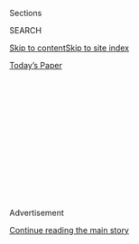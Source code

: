 <div id="app">

<div>

<div>

<div>

<div class="NYTAppHideMasthead css-1q2w90k e1suatyy0">

<div class="section css-ui9rw0 e1suatyy2">

<div class="css-eph4ug er09x8g0">

<div class="css-6n7j50">

</div>

<span class="css-1dv1kvn">Sections</span>

<div class="css-10488qs">

<span class="css-1dv1kvn">SEARCH</span>

</div>

[Skip to content](#site-content)[Skip to site
index](#site-index)

</div>

<div class="css-10698na e1huz5gh0">

</div>

</div>

<div id="masthead-bar-one" class="section hasLinks css-15hmgas e1csuq9d3">

<div class="css-uqyvli e1csuq9d0">

</div>

<div class="css-1uqjmks e1csuq9d1">

</div>

<div class="css-9e9ivx">

[](https://myaccount.nytimes3xbfgragh.onion/auth/login?response_type=cookie&client_id=vi)

</div>

<div class="css-1bvtpon e1csuq9d2">

[Today’s
Paper](https://www.nytimes3xbfgragh.onion/section/todayspaper)

</div>

</div>

</div>

</div>

<div data-aria-hidden="false">

<div id="site-content" data-role="main">

<div>

<div class="css-1aor85t" style="opacity:0.000000001;z-index:-1;visibility:hidden">

<div class="css-1hqnpie">

<div class="css-epjblv">

<span class="css-z6pdnw">When It Comes to a Trade War, China Takes the
Long
View</span>

</div>

<div class="css-k008qs">

<div class="css-1iwv8en">

<span class="css-18z7m18"></span>

<div>

<div>

</div>

</div>

</div>

<span class="css-1n6z4y">https://nyti.ms/2OQwdZd</span>

<div class="css-1705lsu">

<div class="css-4xjgmj">

<div class="css-4skfbu" data-role="toolbar" data-aria-label="Social Media Share buttons, Save button, and Comments Panel with current comment count" data-testid="share-tools">

  - 
  - 
  - 
  - 
    
    <div class="css-6n7j50">
    
    </div>

  - 

</div>

</div>

</div>

</div>

</div>

</div>

<div class="css-13pd83m">

</div>

<div id="top-wrapper" class="css-1sy8kpn">

<div id="top-slug" class="css-l9onyx">

Advertisement

</div>

[Continue reading the main
story](#after-top)

<div class="ad top-wrapper" style="text-align:center;height:100%;display:block;min-height:250px">

<div id="top" class="place-ad" data-position="top" data-size-key="top">

</div>

</div>

<div id="after-top">

</div>

</div>

<div id="sponsor-wrapper" class="css-1hyfx7x">

<div id="sponsor-slug" class="css-19vbshk">

Supported by

</div>

[Continue reading the main
story](#after-sponsor)

<div id="sponsor" class="ad sponsor-wrapper" style="text-align:center;height:100%;display:block">

</div>

<div id="after-sponsor">

</div>

</div>

[On
Money](/column/on-money "On Money")

<div class="css-1vkm6nb ehdk2mb0">

# When It Comes to a Trade War, China Takes the Long View

</div>

<div class="css-79elbk" data-testid="photoviewer-wrapper">

<div class="css-z3e15g" data-testid="photoviewer-wrapper-hidden">

</div>

<div class="css-1a48zt4 ehw59r15" data-testid="photoviewer-children">

![<span class="css-ach9cc e1z0qqy90" itemprop="copyrightHolder"><span class="css-1ly73wi e1tej78p0">Credit...</span><span><span>Illustration
by Andrew
Rae</span></span></span>](https://static01.graylady3jvrrxbe.onion/images/2018/08/12/magazine/12OnMoney_1/12OnMoney_1-articleLarge-v2.jpg?quality=75&auto=webp&disable=upscale)

</div>

</div>

<div class="css-xt80pu e12qa4dv0">

<div class="css-18e8msd">

<div class="css-vp77d3 epjyd6m0">

<div class="css-1baulvz">

By <span class="css-1baulvz last-byline" itemprop="name">Brook
Larmer</span>

</div>

</div>

  - Aug. 7,
    2018

  - 
    
    <div class="css-4xjgmj">
    
    <div class="css-d8bdto" data-role="toolbar" data-aria-label="Social Media Share buttons, Save button, and Comments Panel with current comment count" data-testid="share-tools">
    
      - 
      - 
      - 
      - 
        
        <div class="css-6n7j50">
        
        </div>
    
      - 
    
    </div>
    
    </div>

</div>

<div class="css-tk9fsr">

[阅读简体中文版](https://cn.nytimes3xbfgragh.onion/business/20180808/when-it-comes-to-a-trade-war-china-takes-the-long-view/ "Read in Simplified Chinese")[閱讀繁體中文版](https://cn.nytimes3xbfgragh.onion/business/20180808/when-it-comes-to-a-trade-war-china-takes-the-long-view/zh-hant/ "Read in Traditional Chinese")

</div>

</div>

<div class="section meteredContent css-1r7ky0e" name="articleBody" itemprop="articleBody">

<div class="css-1fanzo5 StoryBodyCompanionColumn">

<div class="css-53u6y8">

Ye Fangsu, a retired Shanghai schoolteacher, doesn’t need any lessons
about the dangers of trade wars. For nearly 60 years, she has lived in
the former French Concession, a leafy part of Shanghai whose name itself
carries the humiliation of China’s biggest trade war. The “concession”
was one of many slices of territory, including Hong Kong and parts of
other port cities, that China was forced to hand over to foreign powers
after its defeat in the mid-19th-century Opium Wars. “China was so weak
and backward then,” Ye said, shaking her head as she offered me slices
of apple and pear on a hot July afternoon. “We had to give in.”

The first salvos of today’s trade war have barely been felt yet in
China. But for many Chinese, there’s a sense of history repeating
itself. The Opium Wars, as every Chinese schoolchild is reminded, began
as a British attempt to pry open the Chinese market. Much as it does
today, China in the 17th and 18th centuries ran a huge trade surplus
with the West, exporting large quantities of tea, porcelain and silk but
importing little in return. (It balanced its current-account surplus by
buying up loads of Latin American silver; these days, Beijing has piled
up $1.2 trillion in United States government securities.) By hooking
China on opium, British and American merchants redressed the trade
imbalance even as they weakened the country’s social fabric. The Chinese
revolted, but they were no match for Western gunboats — leading to the
unequal treaties that have fueled China’s sense of historical grievance
and patriotic ambitions ever since.

Ye Fangsu was a teenager in 1949 when Mao Zedong’s Communist troops
marched into Shanghai, the vanguard of a revolution that vowed to end
China’s “century of humiliation.” Now 84 and widowed, Ye says she was
“angry” when she learned from state-run media about the United States’
punitive trade tariffs on Chinese products. “It just seems like the
foreigners are bullying us again,” she told me. But this time will be
different, she said, pointing out that rather than panic or surrender,
China’s leaders announced a reciprocal “counterattack” aimed at
products, like soybeans and pork, meant to hit the heart of President
Donald Trump’s rural base. “We’ve become strong now, and our leaders are
more tenacious. They won’t back
down.”

</div>

</div>

<div style="max-width:100%;margin:0 auto">

<div class="css-17dprlf" data-id="100000006040096" data-slug="12mag-onmoney-pullquote1" style="max-width:600px">

</div>

</div>

<div class="css-1fanzo5 StoryBodyCompanionColumn">

<div class="css-53u6y8">

**American officials insist** that China started this conflict with its
long-term pattern of unfair trade practices: manipulating its currency,
raising barriers around its domestic industries, stealing intellectual
property from foreign companies. Even if Americans differ on the wisdom
of a trade war, there is widespread agreement that China needs to be
pushed to play by free-market rules. That rationale, though, is hard to
find behind China’s Great Firewall, where censorship and
state-controlled media reign. For Chinese observers like Ye, then, the
American tariffs look like an unprovoked act of aggression against their
innocent homeland — yet another Western attempt to contain China and
prevent its rise as a superpower.

</div>

</div>

<div class="css-1fanzo5 StoryBodyCompanionColumn">

<div class="css-53u6y8">

It’s easy to understand why Trump and his advisers believed China might
blink first. The country exports nearly four times more taxable goods to
the United States than it imports ($505 billion compared with $130
billion in 2017), so it could never keep up with Washington in a
tit-for-tat tariff war. Moreover, the Chinese economy is slowing,
weighed down by debt and unemployment and dependent on the American
market. Still, in targeting China’s high-tech industry, Washington
seemed to forget that Beijing has more than a trillion dollars in
reserves to cushion the blow and that 21st-century supply chains are
truly global. The Peterson Institute for International Economics
calculates that 87 percent of the high-tech Chinese products hit by
United States tariffs get some of their parts or financing from
companies based outside China. American tariffs, in other words, could
inflict even greater pain on allies like South Korea, Japan and Taiwan —
and on the United States itself. As the Ministry of Commerce spokesman
Gao Feng put it, “The U.S. is opening fire on the world and on itself,
too.”

China’s retaliatory tariffs have been less scattershot. By taking aim at
soybeans and pork, Beijing struck at Trump country in the Midwest, while
going after a smaller export like Kentucky bourbon hit the district of
the Senate majority leader, Mitch McConnell. “China targets Trump’s
interest groups with surgical precision,” a former government official
in Shanghai told me. “That’s China’s institutional advantage. It
understands America, but the United States doesn’t really understand how
China operates politically.” So far, the United States is feeling the
brunt of the trade war: Soy and pork exports to China have collapsed,
and China has scuppered one major tech deal: Qualcomm’s proposed $44
billion takeover of the Dutch chip maker NXP Semiconductors. Meanwhile,
in Shanghai, residents seem almost oblivious to the trade war, as if it
were a storm on a distant horizon. “I don’t know much about it,” says a
waitress at a local dumpling shop. “But the price of soy sauce hasn’t
gone up yet.”

The United States would be wise not to underestimate China’s resolve.
President Xi Jinping, the most powerful Chinese leader since Mao, has
staked his legitimacy on restoring China’s greatness. Backing down is
not an option for him; he can’t afford to look weak in a face-off with
China’s biggest rival. Xi may hope the trade war eases up after the
midterm elections, but he seems ready to dig in. “If it comes down to a
war of attrition, China will win,” says James L. McGregor, chairman of
the greater China region for the consulting firm APCO Worldwide. “At the
end of day, we may end up making China great
again.”

</div>

</div>

<div class="css-79elbk" data-testid="photoviewer-wrapper">

<div class="css-z3e15g" data-testid="photoviewer-wrapper-hidden">

</div>

<div class="css-1a48zt4 ehw59r15" data-testid="photoviewer-children">

![<span class="css-ach9cc e1z0qqy90" itemprop="copyrightHolder"><span class="css-1ly73wi e1tej78p0">Credit...</span><span>Illustration
by Andrew
Rae</span></span>](https://static01.graylady3jvrrxbe.onion/images/2018/08/12/magazine/12OnMoney_2/12OnMoney_2-articleLarge-v2.jpg?quality=75&auto=webp&disable=upscale)

</div>

</div>

<div class="css-1fanzo5 StoryBodyCompanionColumn">

<div class="css-53u6y8">

Chinese leaders have so far been careful not to rouse much nationalist
fervor, however. In disputes with other countries — France, Japan and,
most recently, South Korea — Beijing ramped up the hostility,
orchestrated street protests and even encouraged consumer boycotts. The
trade war has evoked a more measured response. Some Chinese-language
articles online have highlighted China’s historical grievances — “Never
Forget the Eight Lessons of the Opium War,” one reads — but the official
tack has been to calm public opinion. “Don’t attack Trump’s vulgarity,”
a government guidance memo instructed media outlets earlier this summer,
according to the website China Digital Times. “Don’t make this a war of
insults.”

If the trade war persists, China could make life even more difficult for
American companies by adding to the web of nontariff barriers (red tape,
for example) or by supporting a consumer boycott. American-owned
subsidiaries in China sold $280 billion worth of goods and services
there in 2017, more than double the amount of United States imports, and
famous brands like Apple and Starbucks make about 20 percent of their
revenue in China. As vulnerable as those companies might be, China has
no interest, yet, in alienating its biggest market. “At some point,
Chinese leaders may want to get nationalistic and stir up anger against
U.S. companies, but that’s a dangerous road,” McGregor says. “Right now,
Chinese leaders are just studying the battlefield. They are not running
around with shock and awe.”

As the trade war escalates, in fact, China is seeking to shift the blame
and portray itself suddenly as a champion of openness. In the past
month, Beijing has approved two major deals — with Tesla and the German
chemical giant BASF — that give those companies what the foreign
business community has long desired: full ownership without the need for
a local joint-venture partner. Xi Jinping also held a rare meeting with
American and European business executives, though his words on the trade
war were defiant. In the West, he reportedly told them, “you turn the
other cheek. In our culture, we punch back.”

Back in Shanghai’s former French Concession, Ye Fangsu walked me to the
gate of her lane. Across the street stands an old factory that has been
transformed into a cluster of hip new restaurants and marketplaces,
selling everything from Japanese tapas to French pastries. Two young
Chinese men with fancy fade haircuts parked their BMW and wandered in.
“China is rich now,” Ye said. “People’s lives are better.” Her
neighborhood, once a symbol of China’s weakness, is now evidence of its
economic vitality. By her street-level calculus, that means China may
have the strength, this time, to stand up to the West.

</div>

</div>

</div>

<div>

</div>

<div>

</div>

<div>

</div>

<div>

<div id="bottom-wrapper" class="css-1ede5it">

<div id="bottom-slug" class="css-l9onyx">

Advertisement

</div>

[Continue reading the main
story](#after-bottom)

<div id="bottom" class="ad bottom-wrapper" style="text-align:center;height:100%;display:block;min-height:90px">

</div>

<div id="after-bottom">

</div>

</div>

</div>

</div>

</div>

## Site Index

<div>

</div>

## Site Information Navigation

  - [© <span>2020</span> <span>The New York Times
    Company</span>](https://help.nytimes3xbfgragh.onion/hc/en-us/articles/115014792127-Copyright-notice)

<!-- end list -->

  - [NYTCo](https://www.nytco.com/)
  - [Contact
    Us](https://help.nytimes3xbfgragh.onion/hc/en-us/articles/115015385887-Contact-Us)
  - [Work with us](https://www.nytco.com/careers/)
  - [Advertise](https://nytmediakit.com/)
  - [T Brand Studio](http://www.tbrandstudio.com/)
  - [Your Ad
    Choices](https://www.nytimes3xbfgragh.onion/privacy/cookie-policy#how-do-i-manage-trackers)
  - [Privacy](https://www.nytimes3xbfgragh.onion/privacy)
  - [Terms of
    Service](https://help.nytimes3xbfgragh.onion/hc/en-us/articles/115014893428-Terms-of-service)
  - [Terms of
    Sale](https://help.nytimes3xbfgragh.onion/hc/en-us/articles/115014893968-Terms-of-sale)
  - [Site
    Map](https://spiderbites.nytimes3xbfgragh.onion)
  - [Help](https://help.nytimes3xbfgragh.onion/hc/en-us)
  - [Subscriptions](https://www.nytimes3xbfgragh.onion/subscription?campaignId=37WXW)

</div>

</div>

</div>

</div>
